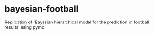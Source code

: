 bayesian-football
=================

Replication of 'Bayesian hierarchical model for the prediction of football results' using pymc
